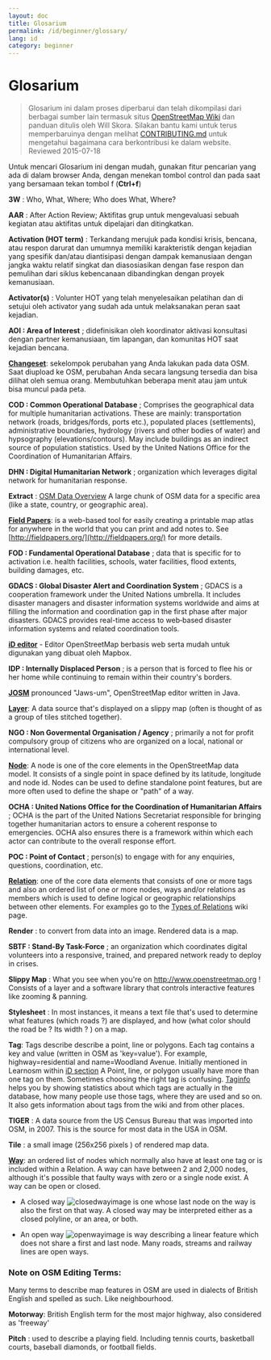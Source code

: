 ```yaml
---
layout: doc
title: Glosarium 
permalink: /id/beginner/glossary/
lang: id
category: beginner
---
```


Glosarium 
============

>Glosarium ini dalam proses diperbarui dan telah dikompilasi dari berbagai sumber lain termasuk situs [OpenStreetMap Wiki](http://wiki.openstreetmap.org/wiki/Main_Page) dan panduan ditulis oleh Will Skora. Silakan bantu kami untuk terus memperbaruinya dengan melihat [CONTRIBUTING.md](https://github.com/hotosm/learnosm/blob/gh-pages/CONTRIBUTING.md) untuk mengetahui bagaimana cara berkontribusi ke dalam website. 
> Reviewed 2015-07-18  

Untuk mencari Glosarium ini dengan mudah, gunakan fitur pencarian yang ada di dalam browser Anda, dengan menekan tombol control dan pada saat yang bersamaan tekan tombol f (**Ctrl+f**)  

**3W** : Who, What, Where;  Who does What, Where?  

**AAR** : After Action Review;  Aktifitas grup untuk mengevaluasi sebuah kegiatan atau aktifitas untuk dipelajari dan ditingkatkan.

**Activation (HOT term)** : Terkandang merujuk pada kondisi krisis, bencana, atau respon darurat dan umumnya memiliki karakteristik dengan kejadian yang spesifik dan/atau diantisipasi dengan dampak kemanusiaan dengan jangka waktu relatif singkat dan diasosiasikan dengan fase respon dan pemulihan dari siklus kebencanaan dibandingkan dengan proyek kemanusiaan.

**Activator(s)** : Volunter HOT yang telah menyelesaikan pelatihan dan di setujui oleh activator yang sudah ada untuk melaksanakan peran saat kejadian. 

**AOI : Area of Interest** ; didefinisikan oleh koordinator aktivasi konsultasi dengan partner kemanusiaan, tim lapangan, dan komunitas HOT saat kejadian bencana.


**[Changeset](http://wiki.openstreetmap.org/wiki/Changeset)**: sekelompok perubahan yang Anda lakukan pada data OSM. Saat diupload ke OSM, perubahan Anda secara langsung tersedia dan bisa dilihat oleh semua orang. Membutuhkan beberapa menit atau jam untuk bisa muncul pada peta.

**COD : Common Operational Database** ; Comprises the geographical data for multiple humanitarian activations. These are mainly: transportation network (roads, bridges/fords, ports etc.), populated places (settlements), administrative boundaries, hydrology (rivers and other bodies of water) and hypsography (elevations/contours). May include buildings as an indirect source of population statistics.  Used by the United Nations Office for the Coordination of Humanitarian Affairs.

**DHN : Digital Humanitarian Network** ; organization which leverages digital network for humanitarian response.

**Extract** : [OSM Data Overview](/en/osm-data/data-overview/) A large chunk of OSM data for a specific area (like a state, country, or geographic area).

**[Field Papers](/en/mobile-mapping/field-papers/)**: is a web-based tool for easily creating a printable map atlas for anywhere in the world that you can print and add notes to. See [http://fieldpapers.org/](http://fieldpapers.org/) for more details. 

**FOD : Fundamental Operational Database** ; data that is specific for to activation i.e. health facilities, schools, water facilities, flood extents, building damages, etc.

**GDACS :  Global Disaster Alert and Coordination System** ; GDACS is a cooperation framework under the United Nations umbrella. It includes disaster managers and disaster information systems worldwide and aims at filling the information and coordination gap in the first phase after major disasters. GDACS provides real-time access to web‐based disaster information systems and related coordination tools.

**[iD editor](/id/beginner/id-editor/)** - Editor OpenStreetMap berbasis web serta mudah untuk digunakan yang dibuat oleh Mapbox.  

**IDP : Internally Displaced Person** ; is a person that is forced to flee his or her home while continuing to remain within their country's borders.

**[JOSM](https://josm.openstreetmap.de/)** pronounced "Jaws-um", OpenStreetMap editor written in Java. 

**[Layer](http://wiki.openstreetmap.org/wiki/Layer)**: A data source that's displayed on a slippy map (often is thought of as a group of tiles stitched together).

**NGO : Non Govermental Organisation / Agency** ; primarily a not for profit compulsory group of citizens who are organized on a local, national or international level.  

**[Node](http://wiki.openstreetmap.org/wiki/Node)**: A node is one of the core elements in the OpenStreetMap data model. It consists of a single point in space defined by its latitude, longitude and node id. Nodes can be used to define standalone point features, but are more often used to define the shape or "path" of a way.

**OCHA : United Nations Office for the Coordination of Humanitarian Affairs** ; OCHA is the part of the United Nations Secretariat responsible for bringing together humanitarian actors to ensure a coherent response to emergencies. OCHA also ensures there is a framework within which each actor can contribute to the overall response effort.

**POC : Point of Contact** ; person(s) to engage with for any enquiries, questions, coordination, etc.

**[Relation](http://wiki.openstreetmap.org/wiki/Relation)**: one of the core data elements that consists of one or more tags and also an ordered list of one or more nodes, ways and/or relations as members which is used to define logical or geographic relationships between other elements. For examples go to the [Types of Relations](http://wiki.openstreetmap.org/wiki/Types_of_relation) wiki page. 

**Render** : to convert from data into an image. Rendered data is a map.

**SBTF : Stand-By Task-Force** ; an organization which coordinates digital volunteers into a responsive, trained, and prepared network ready to deploy in crises.

**Slippy Map** : What you see when you're on <http://www.openstreetmap.org> ! Consists of a layer and a software library that controls interactive features like zooming & panning.

**Stylesheet** : In most instances, it means a text file that's used to determine what features (which roads ?) are displayed, and how (what color should the road be ? Its width ? ) on a map.

**Tag**: Tags describe describe a point, line or polygons. Each tag contains a key and value (written in OSM as 'key=value'). For example, highway=residential and name=Woodland Avenue. Initially mentioned in Learnosm within [iD section](/en/beginner/id-editor/#basic-editing-with-id) A Point, line, or polygon usually have more than one tag on them. Sometimes choosing the right tag is confusing. [Taginfo](https://taginfo.openstreetmap.org/) helps you by showing statistics about which tags are actually in the database, how many people use those tags, where they are used and so on. It also gets information about tags from the wiki and from other places.

**TIGER** : A data source from the US Census Bureau that was imported into OSM, in 2007. This is the source for most data in the USA in OSM.

**Tile** : a small image (256x256 pixels ) of rendered map data.

**[Way](http://wiki.openstreetmap.org/wiki/Way)**: an ordered list of nodes which normally also have at least one tag or is included within a Relation. A way can have between 2 and 2,000 nodes, although it's possible that faulty ways with zero or a single node exist. A way can be open or closed.  

* A closed way ![closedwayimage](http://wiki.openstreetmap.org/w/images/thumb/e/ed/Mf_closed_way.svg/20px-Mf_closed_way.svg.png) is one whose last node on the way is also the first on that way. A closed way may be interpreted either as a closed polyline, or an area, or both. 

* An open way ![openwayimage](http://wiki.openstreetmap.org/w/images/thumb/2/2a/Mf_way.svg/20px-Mf_way.svg.png) is way describing a linear feature which does not share a first and last node. Many roads, streams and railway lines are open ways.
 
### Note on OSM Editing Terms:

Many terms to describe map features in OSM are used in dialects of British English and spelled as such. Like neighbourhood.

**Motorway**: British English term for the most major highway, also considered as 'freeway'

**Pitch** : used to describe a playing field. Including tennis courts, basketball courts, baseball diamonds, or football fields.